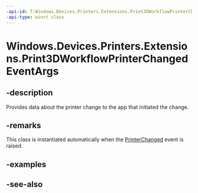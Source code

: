 ----api-id: T:Windows.Devices.Printers.Extensions.Print3DWorkflowPrinterChangedEventArgs
-api-type: winrt class
---<!-- Class syntax.public class Print3DWorkflowPrinterChangedEventArgs : Windows.Devices.Printers.Extensions.IPrint3DWorkflowPrinterChangedEventArgs--># Windows.Devices.Printers.Extensions.Print3DWorkflowPrinterChangedEventArgs## -descriptionProvides data about the printer change to the app that initiated the change.## -remarksThis class is instantiated automatically when the [PrinterChanged](print3dworkflow_printerchanged.md) event is raised.## -examples## -see-also